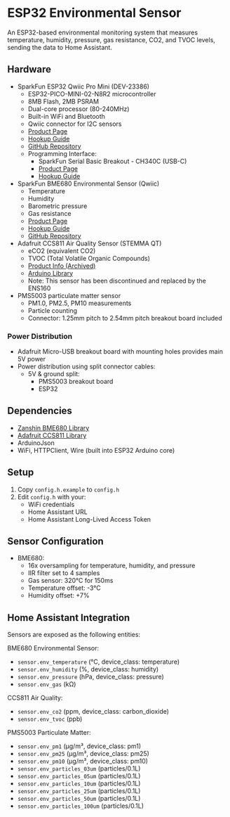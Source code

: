 # ESP32 Environmental Sensor

An ESP32-based environmental monitoring system that measures temperature, humidity, pressure, gas resistance, CO2, and TVOC levels, sending the data to Home Assistant.

## Hardware

- SparkFun ESP32 Qwiic Pro Mini (DEV-23386)
  - ESP32-PICO-MINI-02-N8R2 microcontroller
  - 8MB Flash, 2MB PSRAM
  - Dual-core processor (80-240MHz)
  - Built-in WiFi and Bluetooth
  - Qwiic connector for I2C sensors
  - [Product Page](https://www.sparkfun.com/products/23386)
  - [Hookup Guide](https://sparkfun.github.io/SparkFun_ESP32_Qwiic_Pro_Mini/)
  - [GitHub Repository](https://github.com/sparkfun/SparkFun_ESP32_Qwiic_Pro_Mini)
  - Programming Interface:
    - SparkFun Serial Basic Breakout - CH340C (USB-C)
    - [Product Page](https://www.sparkfun.com/products/15096)
    - [Hookup Guide](https://learn.sparkfun.com/tutorials/sparkfun-serial-basic-ch340c-hookup-guide)
- SparkFun BME680 Environmental Sensor (Qwiic)
  - Temperature
  - Humidity
  - Barometric pressure
  - Gas resistance
  - [Product Page](https://www.sparkfun.com/products/16466)
  - [Hookup Guide](https://learn.sparkfun.com/tutorials/sparkfun-environmental-sensor-breakout---bme680-qwiic-hookup-guide)
  - [GitHub Repository](https://github.com/sparkfun/SparkFun_BME680_Arduino_Library)
- Adafruit CCS811 Air Quality Sensor (STEMMA QT)
  - eCO2 (equivalent CO2)
  - TVOC (Total Volatile Organic Compounds)
  - [Product Info (Archived)](https://learn.adafruit.com/adafruit-ccs811-air-quality-sensor)
  - [Arduino Library](https://github.com/adafruit/Adafruit_CCS811)
  - Note: This sensor has been discontinued and replaced by the ENS160
- PMS5003 particulate matter sensor
  - PM1.0, PM2.5, PM10 measurements
  - Particle counting
  - Connector: 1.25mm pitch to 2.54mm pitch breakout board included

### Power Distribution

- Adafruit Micro-USB breakout board with mounting holes provides main 5V power
- Power distribution using split connector cables:
  - 5V & ground split:
    - PMS5003 breakout board
    - ESP32

## Dependencies

- [Zanshin BME680 Library](https://github.com/Zanduino/BME680)
- [Adafruit CCS811 Library](https://github.com/adafruit/Adafruit_CCS811)
- ArduinoJson
- WiFi, HTTPClient, Wire (built into ESP32 Arduino core)

## Setup

1. Copy `config.h.example` to `config.h`
2. Edit `config.h` with your:
   - WiFi credentials
   - Home Assistant URL
   - Home Assistant Long-Lived Access Token

## Sensor Configuration

- BME680:
  - 16x oversampling for temperature, humidity, and pressure
  - IIR filter set to 4 samples
  - Gas sensor: 320°C for 150ms
  - Temperature offset: -3°C
  - Humidity offset: +7%

## Home Assistant Integration

Sensors are exposed as the following entities:

BME680 Environmental Sensor:

- `sensor.env_temperature` (°C, device_class: temperature)
- `sensor.env_humidity` (%, device_class: humidity)
- `sensor.env_pressure` (hPa, device_class: pressure)
- `sensor.env_gas` (kΩ)

CCS811 Air Quality:

- `sensor.env_co2` (ppm, device_class: carbon_dioxide)
- `sensor.env_tvoc` (ppb)

PMS5003 Particulate Matter:

- `sensor.env_pm1` (µg/m³, device_class: pm1)
- `sensor.env_pm25` (µg/m³, device_class: pm25)
- `sensor.env_pm10` (µg/m³, device_class: pm10)
- `sensor.env_particles_03um` (particles/0.1L)
- `sensor.env_particles_05um` (particles/0.1L)
- `sensor.env_particles_10um` (particles/0.1L)
- `sensor.env_particles_25um` (particles/0.1L)
- `sensor.env_particles_50um` (particles/0.1L)
- `sensor.env_particles_100um` (particles/0.1L)
